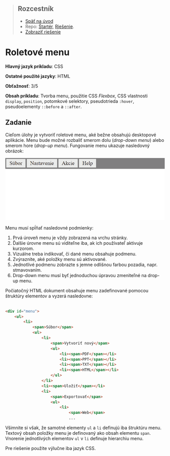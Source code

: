 <div class="hidden">

> ## Rozcestník
> - [Späť na úvod](../../README.md)
> - Repo: [Štartér](/../../tree/main/css/dropdownmenu), [Riešenie](/../../tree/solution/css/dropdownmenu).
> - [Zobraziť riešenie](riesenie.md)
</div>

# Roletové menu
<div class="info"> 

**Hlavný jazyk príkladu**: CSS

**Ostatné použité jazyky**: HTML

**Obťažnosť**: 3/5

**Obsah príkladu**: Tvorba menu, použitie CSS *Flexbox*, CSS vlastnosti `display`, `position`, potomkové selektory, pseudotrieda `:hover`, pseudoelementy  `::before` a `::after`.
</div>

## Zadanie

Cieľom úlohy je vytvoriť roletové menu, aké bežne obsahujú desktopové aplikácie. Menu bude možné rozbaliť smerom dolu (*drop-down menu*) alebo smerom hore (*drop-up menu*). Fungovanie menu ukazuje nasledovný obrázok:

![Ukážka práce s menu](images_dropdownmenu/menu-fung-00.gif)

Menu musí spĺňať nasledovné podmienky:

1. Prvá úroveň menu je vždy zobrazená na vrchu stránky.
2. Ďalšie úrovne menu sú viditeľne iba, ak ich používateľ aktivuje kurzorom.
3. Vizuálne treba indikovať, či dané menu obsahuje podmenu.
4. Zvýraznite, aké položky menu sú aktivované.
5. Jednotlivé podmenu zobrazte s jemne odlišnou farbou pozadia, napr. stmavovaním.
6. Drop-down menu musí byť jednoduchou úpravou zmeniteľné na drop-up menu.

Počiatočný HTML dokument obsahuje menu zadefinované pomocou štruktúry elementov a vyzerá nasledovne:

```html

<div id="menu">
    <ul>
        <li>
            <span>Súbor</span>
            <ul>
                <li>
                    <span>Vytvoriť nový</span>
                    <ul>
                        <li><span>PDF</span></li>
                        <li><span>PPT</span></li>
                        <li><span>TXT</span></li>
                        <li><span>HTML</span></li>
                    </ul>
                </li>
                <li><span>Uložiť</span></li>
                <li>
                    <span>Exportovať</span>
                    <ul>
                        <li>
                            <span>Web</span>
                            ...
```

Všimnite si však, že samotné elementy `ul` a `li` definujú iba štruktúru menu. Textový obsah položky menu je definovaný ako obsah elementu `span`. Vnorenie jednotlivých elementov `ul` v `li` definuje hierarchiu menu.

Pre riešenie použite výlučne iba jazyk CSS.
